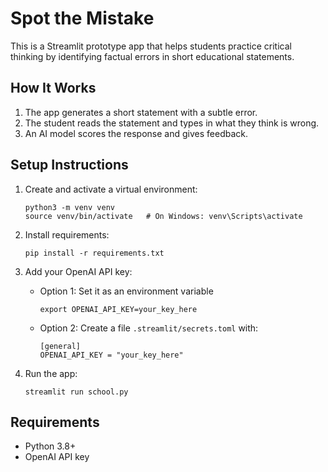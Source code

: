 


# Spot the Mistake

This is a Streamlit prototype app that helps students practice critical thinking by identifying factual errors in short educational statements.

## How It Works

1. The app generates a short statement with a subtle error.
2. The student reads the statement and types in what they think is wrong.
3. An AI model scores the response and gives feedback.

## Setup Instructions

1. Create and activate a virtual environment:
   ```
   python3 -m venv venv
   source venv/bin/activate   # On Windows: venv\Scripts\activate
   ```

2. Install requirements:
   ```
   pip install -r requirements.txt
   ```

3. Add your OpenAI API key:
   - Option 1: Set it as an environment variable
     ```
     export OPENAI_API_KEY=your_key_here
     ```
   - Option 2: Create a file `.streamlit/secrets.toml` with:
     ```
     [general]
     OPENAI_API_KEY = "your_key_here"
     ```

4. Run the app:
   ```
   streamlit run school.py
   ```

## Requirements

- Python 3.8+
- OpenAI API key
